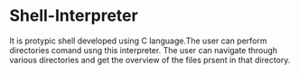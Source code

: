 # Shell-Interpreter
It is protypic shell developed using C language.The user can perform directories comand usng this interpreter.
The user can navigate through various directories and get the overview of the files prsent in that directory.
